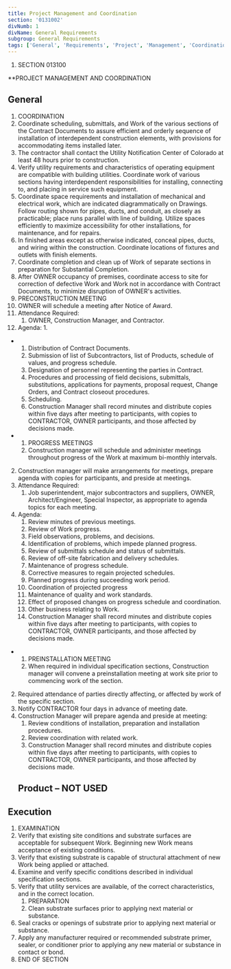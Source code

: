 ```yaml
---
title: Project Management and Coordination
section: '0131002'
divNumb: 1
divName: General Requirements
subgroup: General Requirements
tags: ['General', 'Requirements', 'Project', 'Management', 'Coordination']
---
```


1. SECTION 013100

 **PROJECT MANAGEMENT AND COORDINATION

## General

   1. COORDINATION
   1. Coordinate scheduling, submittals, and Work of the various sections of the Contract Documents to assure efficient and orderly sequence of installation of interdependent construction elements, with provisions for accommodating items installed later.
   1. The contractor shall contact the Utility Notification Center of Colorado at least 48 hours prior to construction.
   1. Verify utility requirements and characteristics of operating equipment are compatible with building utilities. Coordinate work of various sections having interdependent responsibilities for installing, connecting to, and placing in service such equipment.
   1. Coordinate space requirements and installation of mechanical and electrical work, which are indicated diagrammatically on Drawings. Follow routing shown for pipes, ducts, and conduit, as closely as practicable; place runs parallel with line of building. Utilize spaces efficiently to maximize accessibility for other installations, for maintenance, and for repairs.
   1. In finished areas except as otherwise indicated, conceal pipes, ducts, and wiring within the construction. Coordinate locations of fixtures and outlets with finish elements.
   1. Coordinate completion and clean up of Work of separate sections in preparation for Substantial Completion.
   1. After OWNER occupancy of premises, coordinate access to site for correction of defective Work and Work not in accordance with Contract Documents, to minimize disruption of OWNER's activities.
   1. PRECONSTRUCTION MEETING
   1. OWNER will schedule a meeting after Notice of Award.
   1. Attendance Required:
      1. OWNER, Construction Manager, and Contractor.
   1. Agenda:
      1. 
* 
	1. Distribution of Contract Documents.
	2. Submission of list of Subcontractors, list of Products, schedule of values, and progress schedule.
	3. Designation of personnel representing the parties in Contract.
	4. Procedures and processing of field decisions, submittals, substitutions, applications for payments, proposal request, Change Orders, and Contract closeout procedures.
	5. Scheduling.
   1. Construction Manager shall record minutes and distribute copies within five days after meeting to participants, with copies to CONTRACTOR, OWNER participants, and those affected by decisions made.

* 
	1. PROGRESS MEETINGS
   1. Construction manager will schedule and administer meetings throughout progress of the Work at maximum bi-monthly intervals.
2. Construction manager will make arrangements for meetings, prepare agenda with copies for participants, and preside at meetings.
3. Attendance Required:
      1. Job superintendent, major subcontractors and suppliers, OWNER, Architect/Engineer, Special Inspector, as appropriate to agenda topics for each meeting.
4. Agenda:
	1. Review minutes of previous meetings.
	2. Review of Work progress.
	3. Field observations, problems, and decisions.
	4. Identification of problems, which impede planned progress.
	5. Review of submittals schedule and status of submittals.
	6. Review of off-site fabrication and delivery schedules.
	7. Maintenance of progress schedule.
	8. Corrective measures to regain projected schedules.
	9. Planned progress during succeeding work period.
	10. Coordination of projected progress
	11. Maintenance of quality and work standards.
	12. Effect of proposed changes on progress schedule and coordination.
	13. Other business relating to Work.
   1. Construction Manager shall record minutes and distribute copies within five days after meeting to participants, with copies to CONTRACTOR, OWNER participants, and those affected by decisions made.

* 
	1. PREINSTALLATION MEETING
   1. When required in individual specification sections, Construction manager will convene a preinstallation meeting at work site prior to commencing work of the section.
2. Required attendance of parties directly affecting, or affected by work of the specific section.
3. Notify CONTRACTOR four days in advance of meeting date.
4. Construction Manager will prepare agenda and preside at meeting:
	1. Review conditions of installation, preparation and installation procedures.
	2. Review coordination with related work.
   1. Construction Manager shall record minutes and distribute copies within five days after meeting to participants, with copies to CONTRACTOR, OWNER participants, and those affected by decisions made.
   ## Product – NOT USED


## Execution

   1. EXAMINATION
   1. Verify that existing site conditions and substrate surfaces are acceptable for subsequent Work. Beginning new Work means acceptance of existing conditions.
2. Verify that existing substrate is capable of structural attachment of new Work being applied or attached.
3. Examine and verify specific conditions described in individual specification sections.
4. Verify that utility services are available, of the correct characteristics, and in the correct location.
   1. PREPARATION
   1. Clean substrate surfaces prior to applying next material or substance.
2. Seal cracks or openings of substrate prior to applying next material or substance.
3. Apply any manufacturer required or recommended substrate primer, sealer, or conditioner prior to applying any new material or substance in contact or bond.
1. END OF SECTION

